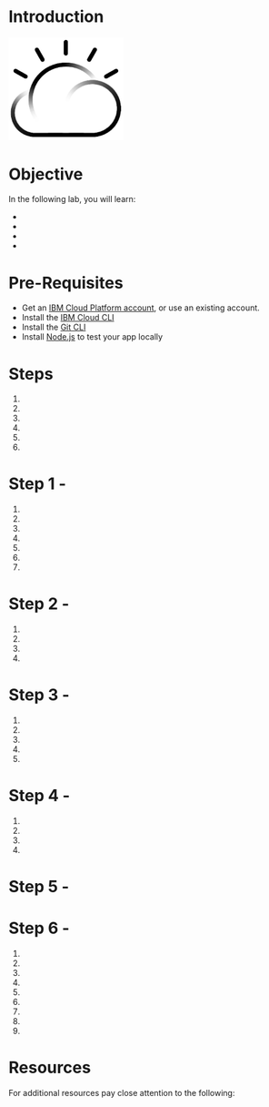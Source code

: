 
# Introduction


<img src="./images/cloud.png" width="40%"/>


# Objective

In the following lab, you will learn:

+ 
+ 
+ 
+ 


# Pre-Requisites

+ Get an [IBM Cloud Platform account](https://console.bluemix.net/registration/), or use an existing account.
+ Install the [IBM Cloud CLI](https://console.bluemix.net/docs/cli/reference/bluemix_cli/get_started.html#getting-started)
+ Install the [Git CLI](https://git-scm.com/downloads)
+ Install [Node.js](https://nodejs.org) to test your app locally


# Steps

1. 
2. 
3. 
4. 
5. 
6. 


# Step 1 - 

1. 

1. 

1. 

1. 

1. 

1. 



1. 
  
# Step 2 - 

1. 

1. 

 

1. 

 
1. 


# Step 3 - 

1. 

1. 

1. 

 
1. 

1. 

# Step 4 - 




1. 

 
  
1. 
1. 
1.  

# Step 5 - 




# Step 6 - 

1. 
  

1. 

1. 

1. 

1. 
1. 
  
1. 
1. 

1. 

# Resources

For additional resources pay close attention to the following:

